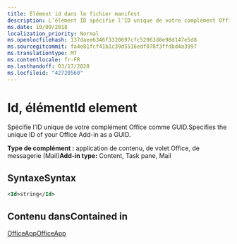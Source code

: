 ```yaml
---
title: Élément id dans le fichier manifest
description: L’élément ID spécifie l’ID unique de votre complément Office sous la forme d’un GUID.
ms.date: 10/09/2018
localization_priority: Normal
ms.openlocfilehash: 137daee6346f3320697cfc52963d8e98d147e5d8
ms.sourcegitcommit: fa4e81fcf41b1c39d5516edf078f3ffdbd4a3997
ms.translationtype: MT
ms.contentlocale: fr-FR
ms.lasthandoff: 03/17/2020
ms.locfileid: "42720560"
---
```

# <a name="id-element"></a><span data-ttu-id="cbde8-103">Id, élément</span><span class="sxs-lookup"><span data-stu-id="cbde8-103">Id element</span></span>

<span data-ttu-id="cbde8-104">Spécifie l’ID unique de votre complément Office comme GUID.</span><span class="sxs-lookup"><span data-stu-id="cbde8-104">Specifies the unique ID of your Office Add-in as a GUID.</span></span>

<span data-ttu-id="cbde8-105">**Type de complément :** application de contenu, de volet Office, de messagerie (Mail)</span><span class="sxs-lookup"><span data-stu-id="cbde8-105">**Add-in type:** Content, Task pane, Mail</span></span>

## <a name="syntax"></a><span data-ttu-id="cbde8-106">Syntaxe</span><span class="sxs-lookup"><span data-stu-id="cbde8-106">Syntax</span></span>

```XML
<Id>string</Id>
```

## <a name="contained-in"></a><span data-ttu-id="cbde8-107">Contenu dans</span><span class="sxs-lookup"><span data-stu-id="cbde8-107">Contained in</span></span>

[<span data-ttu-id="cbde8-108">OfficeApp</span><span class="sxs-lookup"><span data-stu-id="cbde8-108">OfficeApp</span></span>](officeapp.md)

